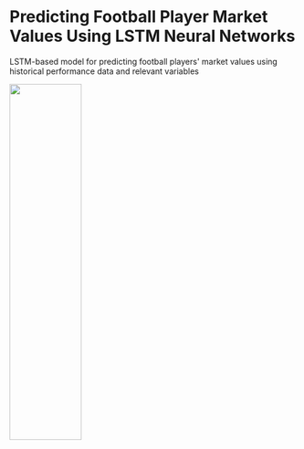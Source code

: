 # Predicting Football Player Market Values Using LSTM Neural Networks
LSTM-based model for predicting football players' market values using historical performance data and relevant variables

<img src = "https://github.com/SejalKankriya/football-market-value-forecast/assets/43418191/9cdc1c88-4c85-4c22-9db5-e185f66d1796" width=50% height=40%> 
